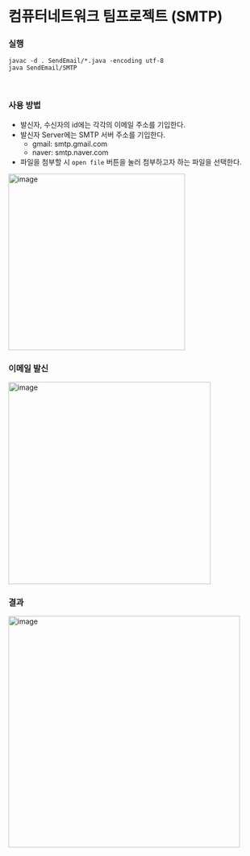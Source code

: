 # 컴퓨터네트워크 팀프로젝트 (SMTP)

### 실행

```
javac -d . SendEmail/*.java -encoding utf-8
java SendEmail/SMTP
```

<br/>

### 사용 방법

- 발신자, 수신자의 id에는 각각의 이메일 주소를 기입한다.
- 발신자 Server에는 SMTP 서버 주소를 기입한다.
  - gmail: smtp.gmail.com
  - naver: smtp.naver.com
- 파일을 첨부할 시 `open file` 버튼을 눌러 첨부하고자 하는 파일을 선택한다.

<img width="350" alt="image" src="https://github.com/seohyeonKK/ComputerNetwork/assets/62590535/457338d2-1f2c-4625-bd35-9b07c5282031">

<br/>

### 이메일 발신

<img width="401" alt="image" src="https://github.com/seohyeonKK/ComputerNetwork/assets/62590535/f50e1dff-30d9-4048-af03-e71050f4e107">

<br/>

### 결과

<img width="459" alt="image" src="https://github.com/seohyeonKK/ComputerNetwork/assets/62590535/d56bcf90-3b08-4da8-829a-e55738515d1c">
